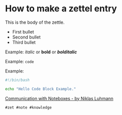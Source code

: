 # How to make a zettel entry

This is the body of the zettle.


* First bullet
* Second bullet
* Third bullet


Example: *italic* or **bold** or ***bolditalic***

Example: `code`

Example:
```bash
#!/bin/bash

echo "Hello Code Block Example."

```

[Communication with Noteboxes - by Niklas Luhmann](https://daily.scottscheper.com/zettelkasten/)


    #zet #note #knowledge

